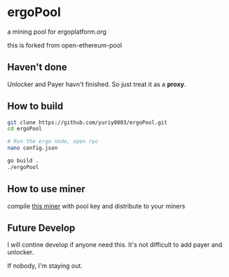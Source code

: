 # ergoPool

a mining pool for ergoplatform.org

this is forked from open-ethereum-pool

## Haven't done

Unlocker and Payer havn't finished. So just treat it as a **proxy**.

## How to build

```bash
git clone https://github.com/yuriy0803/ergoPool.git
cd ergoPool

# Run the ergo node, open rpc
nano config.json

go build .
./ergoPool

```

## How to use miner

compile [this miner](https://github.com/maoxs2/Autolykos-GPU-miner) with pool key and distribute to your miners

## Future Develop

I will contine develop if anyone need this. It's not difficult to add payer and unlocker.

If nobody, I'm staying out.

